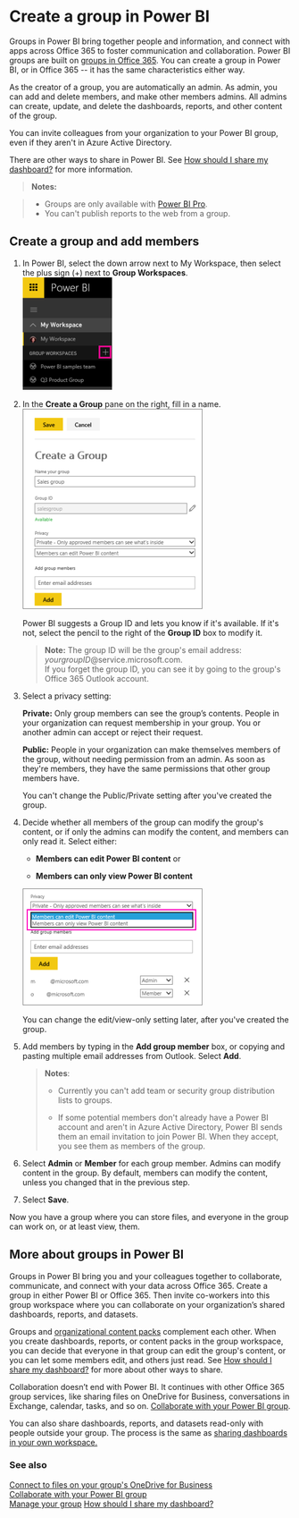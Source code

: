 <properties 
   pageTitle="Create a group in Power BI "
   description="Create a group in Power BI"
   services="powerbi" 
   documentationCenter="" 
   authors="maggiesMSFT" 
   manager="mblythe" 
   backup=""
   editor=""
   tags=""
   qualityFocus="monitoring"
   qualityDate="04/27/2016"/>
 
<tags
   ms.service="powerbi"
   ms.devlang="NA"
   ms.topic="article"
   ms.tgt_pltfrm="NA"
   ms.workload="powerbi"
   ms.date="04/27/2016"
   ms.author="maggies"/>

# Create a group in Power BI  

Groups in Power BI bring together people and information, and connect with apps across Office 365 to foster communication and collaboration. Power BI groups are built on [groups in Office 365](https://support.office.com/article/Create-a-group-in-Office-365-7124dc4c-1de9-40d4-b096-e8add19209e9). You can create a group in Power BI, or in Office 365 -- it has the same characteristics either way. 

As the creator of a group, you are automatically an admin. As admin, you can add and delete members, and make other members admins. All admins can create, update, and delete the dashboards, reports, and other content of the group. 

You can invite colleagues from your organization to your Power BI group, even if they aren't in Azure Active Directory.  

There are other ways to share in Power BI. See [How should I share my dashboard?](powerbi-service-how-should-i-share-my-dashboard.md) for more information. 

>**Notes:**  

> -   Groups are only available with [Power BI Pro](powerbi-power-bi-pro-content-what-is-it.md).
> -  You can't publish reports to the web from a group.

## Create a group and add members

1.  In Power BI, select the down arrow next to My Workspace, then select the plus sign (+) next to **Group Workspaces**.   
    ![](media/powerbi-service-create-a-group-in-power-bi/PBI_GrpCreate.png)

2.  In the **Create a Group** pane on the right, fill in a name.  
    ![](media/powerbi-service-create-a-group-in-power-bi/PBI_GrpCreateDialog.png)

    Power BI suggests a Group ID and lets you know if it's available. If it's not, select the pencil to the right of the **Group ID** box to modify it.  

    >**Note:**  The group ID will be the group's email address:  
    >*yourgroupID*@service.microsoft.com.  
    >If you forget the group ID, you can see it by going to the group's Office 365 Outlook account.

3.  Select a privacy setting:

    **Private:** Only group members can see the group’s contents. People in your organization can request membership in your group. You or another admin can accept or reject their request.

    **Public:** People in your organization can make themselves members of the group, without needing permission from an admin. As soon as they're members, they have the same permissions that other group members have.

    You can't change the Public/Private setting after you've created the group.

4.  Decide whether all members of the group can modify the group's content, or if only the admins can modify the content, and members can only read it. Select either:
     
    - **Members can edit Power BI content** or
 
    - **Members can only view Power BI content**

    ![](media/powerbi-service-create-a-group-in-power-bi/PBI_GrpAddMembers.png)

    You can change the edit/view-only setting later, after you've created the group. 

5.  Add members by typing in the **Add group member** box, or copying and pasting multiple email addresses from Outlook. Select **Add**. 

    >**Notes**:  
    >
    > - Currently you can't add team or security group distribution lists to groups. 
    >  
    > - If some potential members don't already have a Power BI account and aren't in Azure Active Directory, Power BI sends them an email invitation to join Power BI. When they accept, you see them as members of the group. 

5.  Select **Admin** or **Member** for each group member.
	Admins can modify content in the group. By default, members can modify the content, unless you changed that in the previous step.

7.  Select **Save**.

Now you have a group where you can store files, and everyone in the group can work on, or at least view, them.

## More about groups in Power BI  

Groups in Power BI bring you and your colleagues together to collaborate, communicate, and connect with your data across Office 365. Create a group in either Power BI or Office 365. Then invite co-workers into this group workspace where you can collaborate on your organization’s shared dashboards, reports, and datasets.  

Groups and [organizational content packs](powerbi-service-organizational-content-packs-introduction.md) complement each other. When you create dashboards, reports, or content packs in the group workspace, you can decide that everyone in that group can edit the group's content, or you can let some members edit, and others just read. See [How should I share my dashboard?](powerbi-service-how-should-i-share-my-dashboard.md) for more about other ways to share.  

Collaboration doesn’t end with Power BI. It continues with other Office 365 group services, like sharing files on OneDrive for Business, conversations in Exchange, calendar, tasks, and so on. [Collaborate with your Power BI group](powerbi-service-collaborate-with-your-power-bi-group.md).

You can also share dashboards, reports, and datasets read-only with people outside your group. The process is the same as [sharing dashboards in your own workspace.](powerbi-service-share-unshare-dashboard.md)

### See also
[Connect to files on your group's OneDrive for Business](powerbi-service-connect-to-files-on-your-groups-onedrive-for-business.md)  
[Collaborate with your Power BI group](powerbi-service-collaborate-with-your-power-bi-group.md)  
[Manage your group](powerbi-service-manage-your-group-in-power-bi-and-office-365.md) 
[How should I share my dashboard?](powerbi-service-how-should-i-share-my-dashboard.md) 